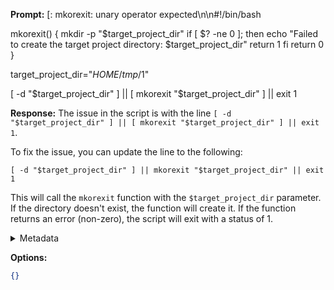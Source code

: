 **Prompt:**
 [: mkorexit: unary operator expected\n\n#!/bin/bash

mkorexit() {
    mkdir -p "$target_project_dir"
    if [ $? -ne 0 ]; then
        echo "Failed to create the target project directory: $target_project_dir"
        return 1
    fi
    return 0
}

target_project_dir="$HOME/tmp/$1"

[ -d "$target_project_dir" ] || [ mkorexit "$target_project_dir" ] || exit 1

**Response:**
The issue in the script is with the line `[ -d "$target_project_dir" ] || [ mkorexit "$target_project_dir" ] || exit 1`. 

To fix the issue, you can update the line to the following:
```
[ -d "$target_project_dir" ] || mkorexit "$target_project_dir" || exit 1
```

This will call the `mkorexit` function with the `$target_project_dir` parameter. If the directory doesn't exist, the function will create it. If the function returns an error (non-zero), the script will exit with a status of 1.

<details><summary>Metadata</summary>

- Duration: 5328 ms
- Datetime: 2023-09-12T16:24:07.287889
- Model: gpt-3.5-turbo-0613

</details>

**Options:**
```json
{}
```

